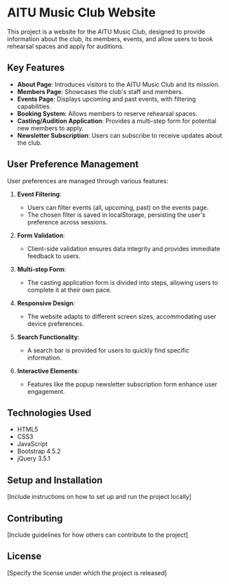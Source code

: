 # AITU Music Club Website

This project is a website for the AITU Music Club, designed to provide information about the club, its members, events, and allow users to book rehearsal spaces and apply for auditions.

## Key Features

- **About Page**: Introduces visitors to the AITU Music Club and its mission.
- **Members Page**: Showcases the club's staff and members.
- **Events Page**: Displays upcoming and past events, with filtering capabilities.
- **Booking System**: Allows members to reserve rehearsal spaces.
- **Casting/Audition Application**: Provides a multi-step form for potential new members to apply.
- **Newsletter Subscription**: Users can subscribe to receive updates about the club.

## User Preference Management

User preferences are managed through various features:

1. **Event Filtering**: 
   - Users can filter events (all, upcoming, past) on the events page.
   - The chosen filter is saved in localStorage, persisting the user's preference across sessions.

2. **Form Validation**: 
   - Client-side validation ensures data integrity and provides immediate feedback to users.

3. **Multi-step Form**: 
   - The casting application form is divided into steps, allowing users to complete it at their own pace.

4. **Responsive Design**: 
   - The website adapts to different screen sizes, accommodating user device preferences.

5. **Search Functionality**: 
   - A search bar is provided for users to quickly find specific information.

6. **Interactive Elements**: 
   - Features like the popup newsletter subscription form enhance user engagement.

## Technologies Used

- HTML5
- CSS3
- JavaScript
- Bootstrap 4.5.2
- jQuery 3.5.1

## Setup and Installation

[Include instructions on how to set up and run the project locally]

## Contributing

[Include guidelines for how others can contribute to the project]

## License

[Specify the license under which the project is released]